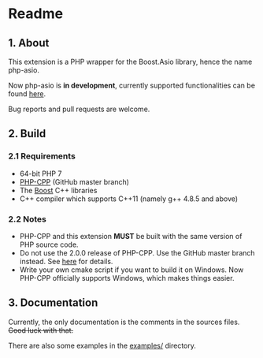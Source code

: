 # Readme

## 1. About

This extension is a PHP wrapper for the Boost.Asio library, hence the name php-asio.

Now php-asio is **in development**, currently supported functionalities can be found [here](examples/stub.php).

Bug reports and pull requests are welcome.

## 2. Build

### 2.1 Requirements

* 64-bit PHP 7
* [PHP-CPP](http://www.php-cpp.com/) \(GitHub master branch\)
* The [Boost](http://www.boost.org/) C++ libraries
* C++ compiler which supports C++11 (namely g++ 4.8.5 and above)

### 2.2 Notes

* PHP-CPP and this extension **MUST** be built with the same version of PHP source code.
* Do not use the 2.0.0 release of PHP-CPP. Use the GitHub master branch instead. See [here](https://cismon.net/2017/09/19/PHP-CPP-bug-which-causes-memory-leak/) for details.
* Write your own cmake script if you want to build it on Windows. Now PHP-CPP officially supports Windows, which makes things easier.

## 3. Documentation

Currently, the only documentation is the comments in the sources files. ~~Good luck with that.~~

There are also some examples in the [examples/](examples/) directory.